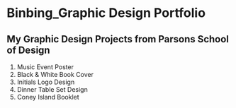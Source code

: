 # Binbing_Graphic Design Portfolio
## My Graphic Design Projects from Parsons School of Design

1. Music Event Poster
2. Black & White Book Cover
3. Initials Logo Design
4. Dinner Table Set Design
5. Coney Island Booklet
